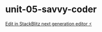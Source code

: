 # unit-05-savvy-coder

[Edit in StackBlitz next generation editor ⚡️](https://stackblitz.com/~/github.com/Gabrielle-w05/unit-05-savvy-coder)